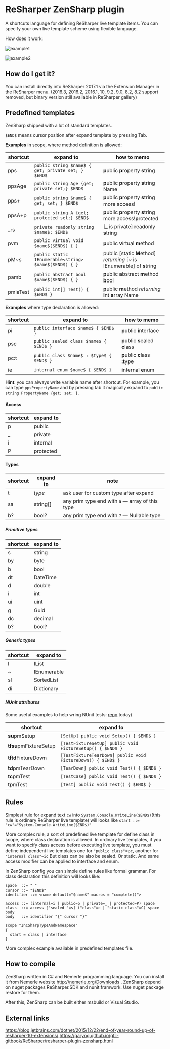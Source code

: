 ReSharper ZenSharp plugin
==============

A shortcuts language for defining ReSharper live template items. You can
specify your own live template scheme using flexible language.

How does it work:

![example1](https://raw.githubusercontent.com/ulex/ZenSharp/master/doc/screen1.gif)

![example2](https://raw.githubusercontent.com/ulex/ZenSharp/master/doc/screen2.gif)

How do I get it?
---
You can install directly into ReSharper 2017.1 via the Extension Manager in the
ReSharper menu. (2016.3, 2016.2, 2016.1, 10, 9.2, 9.0, 8.2, 8.2 support removed, but binary version still available in ReSharper gallery)

Predefined templates
---
ZenSharp shipped with a lot of standard templates.

`$END$` means cursor position after expand template by pressing Tab.

**Examples** in scope, where method definition is allowed:

<!-- btw: «how to memo» really non readable markdown, sorry :) -->
| shortcut | expand to                                              | how to memo                                                                 |
|----------|--------------------------------------------------------|-----------------------------------------------------------------------------|
| pps      | `public string $name$ { get; private set; } $END$`     | **p**ublic **p**roperty **s**tring                                          |
| ppsAge   | `public string Age {get; private set;} $END$`          | **p**ublic **p**roperty **s**tring Name                                     |
| pps+     | `public string $name$ { get; set; } $END$`             | **p**ublic **p**roperty **s**tring more access!                             |
| ppsA+p   | `public string A {get; protected set;} $END$`          | **p**ublic **p**roperty **s**tring more access!**p**rotected                |
| \_rs     | `private readonly string $name$; $END$ `               | [**_** is private] **r**eadonly **s**tring                                  |
| pvm      | `public virtual void $name$($END$) { } `               | **p**ublic **v**irtual **m**ethod                                           |
| pM\~s     | `public static IEnumerable<string> $name$($END$) { } ` | public [static **M**ethod] _returning_ [**\~** is IEnumerable] of **s**tring |
| pamb     | `public abstract bool $name$($END$) { } `              | **p**ublic **a**bstract **m**ethod **b**ool                                 |
| pmiaTest | `public int[] Test() { $END$ }`                        | **p**ublic **m**ethod _returning_ **i**nt **a**rray Name                    |



**Examples** where type declaration is allowed:

| shortcut | expand to                                | how to memo                     |
|----------|------------------------------------------|---------------------------------|
| pi       | `public interface $name$ { $END$ }`      | **p**ublic **i**nterface        |
| psc      | `public sealed class $name$ { $END$ }`   | **p**ublic **s**ealed **c**lass |
| pc:t     | `public class $name$ : $type$ { $END$ }` | **p**ublic  **c**lass **:t**ype |
| ie       | `internal enum $name$ { $END$ }`         | **i**nternal **e**num           |

**Hint**: you can always write variable name after shortcut. For example, you can type `ppsPropertyName` and
by pressing tab it magically expand to `public string PropertyName {get; set; }`.


#### Access
| shortcut | expand to |
|----------|-----------|
| p        | public    |
| _        | private   |
| i        | internal  |
| P        | protected |


#### Types
| shortcut | expand to | note                                            |
|----------|-----------|-------------------------------------------------|
| t        | $type$    | ask user for custom type after expand           |
| sa       | string[]  | any prim type end with `a` — array of this type |
| b?       | bool?     | any prim type end with `?` — Nullable type      |


##### Primitive types
| shortcut | expand to |
|----------|-----------|
| s        | string    |
| by       | byte      |
| b        | bool      |
| dt       | DateTime  |
| d        | double    |
| i        | int       |
| ui       | uint      |
| g        | Guid      |
| dc       | decimal   |
| b?       | bool?     |


##### Generic types
| shortcut | expand to       |
|----------|-----------------|
| l        | IList<T1>       |
| ~        | IEnumerable<T1> |
| sl       | SortedList<T1>  |
| di       | Dictionary<T1>  |

##### NUnit attributes #####
Some useful examples to help wring NUnit tests:
[repo](https://github.com/ulex/ZenSharp/blob/master/ZenSharp.Integration/Templates.ltg) today)


| shortcut               | expand to                                                   |
|------------------------|-------------------------------------------------------------|
| **su**pmSetup          | `[SetUp] public void Setup() { $END$ }`                     |
| **tfsu**pmFixtureSetup | `[TestFixtureSetUp] public void FixtureSetup() { $END$ }`   |
| **tftd**FixtureDown    | `[TestFixtureTearDown] public void FixtureDown() { $END$ }` |
| **td**pmTearDown       | `[TearDown] public void Test() { $END$ }`                   |
| **tc**pmTest           | `[TestCase] public void Test() { $END$ }`                   |
| **t**pmTest            | `[Test] public void Test() { $END$ }`                       |

Rules
---
Simplest rule for expand text `cw` into `System.Console.WriteLine($END$)`(this
rule is ordinary ReSharper live template) will looks like `start ::=
"cw"="System.Console.WriteLine($END$)"`

More complex rule, a sort of predefined live template for define class in scope,
where class declaration is allowed. In ordinary live templates, if you want to
specify class access before executing live template, you must define
independent live templates one for `"public class"`=`pc`, another for `"internal class"=ic`
But class can be also be sealed. Or static. And same access modifier can be
applied to interface and enum.

In ZenSharp config you can simple define rules like formal grammar.
For class declaration this definition will looks like:

    space  ::= " "
    cursor ::= "$END$"
    identifier ::= <name default="$name$" macros = "complete()">

    access ::= (internal=i | public=p | private=_ | protected=P) space
    class  ::= access ["sealed "=s] ("class"=c | "static class"=C) space body
    body   ::= identifier "{" cursor "}"

    scope "InCSharpTypeAndNamespace"
    {
      start = class | interface
    }

More complex example available in predefined templates file.

How to compile
---
ZenSharp written in C# and Nemerle programming language. You can install it from Nemerle website http://nemerle.org/Downloads .
ZenSharp depend on nuget packages ReSharper.SDK and nunit.framwork. Use nuget package restore for them.

After this, ZenSharp can be built either msbuild or Visual Studio.

External links
---
https://blog.jetbrains.com/dotnet/2015/12/22/end-of-year-round-up-of-resharper-10-extensions/
https://garyng.github.io/gtil-gitbook/ReSharper/resharper-plugin-zensharp.html


<!--
vim:tw=140:spell:
-->
